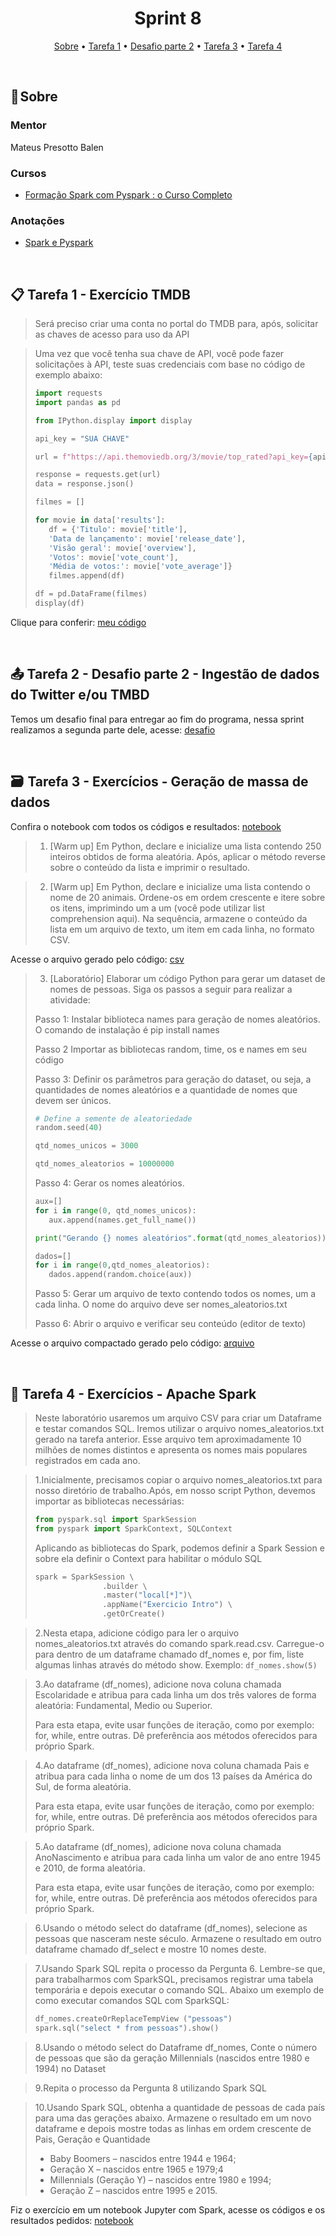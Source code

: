 <h1 align="center"> Sprint 8</h1>

<p align="center">
 <a href="#sobre">Sobre</a> •
 <a href="#tarefa1">Tarefa 1</a> •
 <a href="#desafio">Desafio parte 2</a> •
 <a href="#tarefa3">Tarefa 3</a> •
 <a href="#tarefa4">Tarefa 4</a>
</p>

<br> 

<a id="sobre"></a>
## 📎 Sobre

### Mentor

Mateus Presotto Balen

### Cursos
- [Formação Spark com Pyspark : o Curso Completo](https://www.udemy.com/course/spark-curso-completo/?utm_source=adwords-intl&utm_medium=udemyads&utm_campaign=LongTail_new_la.PT_cc.BR&utm_content=deal4584&utm_term=_._ag_118044111562_._kw__._ad_491671393399_._de_c_._dm__._pl__._ti_dsa-1131315795548_._li_9047798_._pd__._&gclid=CjwKCAjw9J2iBhBPEiwAErwpeZ-3bys18AOcblMFlQx3eJjdpBRz-8hp3mNwFIBs8nod1muxs1X40RoC96QQAvD_BwE)


### Anotações
- [Spark e Pyspark](https://lowly-pear-52e.notion.site/Spark-e-PySpark-b238560dafbb45768d177de12359854a)

<br>

<a id="tarefa1"></a>
## 📋 Tarefa 1 - Exercício TMDB

>Será preciso criar uma conta no portal do TMDB para, após, solicitar as chaves de acesso para uso da API

> Uma vez que você tenha sua chave de API, você pode fazer solicitações à API, teste suas credenciais com base no código de exemplo abaixo:
>```Python
>import requests
>import pandas as pd
>
>from IPython.display import display
>
>api_key = "SUA CHAVE"
>
>url = f"https://api.themoviedb.org/3/movie/top_rated?api_key={api_key}&language=pt-BR"
>
>response = requests.get(url)
>data = response.json()
>
>filmes = []
>
>for movie in data['results']:
>    df = {'Titulo': movie['title'],
>    'Data de lançamento': movie['release_date'],
>    'Visão geral': movie['overview'],
>    'Votos': movie['vote_count'],
>    'Média de votos:': movie['vote_average']}
>    filmes.append(df)
>
>df = pd.DataFrame(filmes)
>display(df)
> ```

Clique para conferir: [meu código](/sprint8/tarefa1/tbmd-teste.py)

<br>

<a id="desafio"></a>
## 📤 Tarefa 2 - Desafio parte 2 - Ingestão de dados do Twitter e/ou TMBD

Temos um desafio final para entregar ao fim do programa, nessa sprint realizamos a segunda parte dele, acesse: [desafio](/desafio/)

<br>

<a id="tarefa3"></a>
## 🗃️  Tarefa 3 - Exercícios - Geração de massa de dados

Confira o notebook com todos os códigos e resultados: [notebook](/sprint8/tarefa3/gera-dados.ipynb)

>1. [Warm up]  Em Python, declare e inicialize uma lista contendo 250 inteiros obtidos de forma aleatória. Após, aplicar o método reverse sobre o conteúdo da lista e imprimir o resultado.

>2. [Warm up] Em Python, declare e inicialize uma lista contendo o nome de 20 animais. Ordene-os em ordem crescente e itere sobre os itens, imprimindo um a um (você pode utilizar list comprehension aqui).  Na sequência, armazene o conteúdo da lista em um arquivo de texto, um item em cada linha, no formato CSV.

Acesse o arquivo gerado pelo código: [csv](/sprint8/tarefa3/animais.csv)

>3. [Laboratório] Elaborar um código Python para gerar um dataset de nomes de pessoas. Siga os passos a seguir para realizar a atividade:
>
>Passo 1:  Instalar biblioteca names para geração de nomes aleatórios. O comando de instalação é pip install names
>
>Passo 2 Importar as bibliotecas random, time, os e names em seu código
>
>Passo 3: Definir os parâmetros para geração do dataset, ou seja, a quantidades de nomes aleatórios e a quantidade de nomes que devem ser únicos.
>``` Python
># Define a semente de aleatoriedade
>random.seed(40)
>
>qtd_nomes_unicos = 3000
>
>qtd_nomes_aleatorios = 10000000
>```
>
>Passo 4: Gerar os nomes aleatórios.
>``` Python
>aux=[]
>for i in range(0, qtd_nomes_unicos):
>    aux.append(names.get_full_name())
>
>print("Gerando {} nomes aleatórios".format(qtd_nomes_aleatorios))
>
>dados=[]
>for i in range(0,qtd_nomes_aleatorios):
>    dados.append(random.choice(aux))
>```
>
>Passo 5: Gerar um arquivo de texto contendo todos os nomes, um a cada linha. O nome do arquivo deve ser nomes_aleatorios.txt
>
>Passo 6: Abrir o arquivo e verificar seu conteúdo (editor de texto)

Acesse o arquivo compactado gerado pelo código: [arquivo](/sprint8/tarefa3/nomes_aleatorios.rar)

<br>

<a id="tarefa4"></a>
## 🧮 Tarefa 4 - Exercícios - Apache Spark

>Neste laboratório usaremos um arquivo CSV para criar um Dataframe e testar comandos SQL. Iremos utilizar o arquivo nomes_aleatorios.txt gerado na tarefa anterior. Esse arquivo tem aproximadamente 10 milhões de nomes distintos e apresenta os nomes mais populares registrados em cada ano.

>1.Inicialmente, precisamos copiar o arquivo nomes_aleatorios.txt para nosso diretório de trabalho.Após, em nosso script Python, devemos importar as bibliotecas necessárias:
>``` Python
>from pyspark.sql import SparkSession
>from pyspark import SparkContext, SQLContext
>```
>Aplicando as bibliotecas do Spark, podemos definir a Spark Session e sobre ela definir o Context para habilitar o módulo SQL
>```Python
>spark = SparkSession \
>                .builder \
>                .master("local[*]")\
>                .appName("Exercicio Intro") \
>                .getOrCreate()
>```

>2.Nesta etapa, adicione código para ler o arquivo nomes_aleatorios.txt através do comando spark.read.csv. Carregue-o para dentro de um dataframe chamado df_nomes e, por fim, liste algumas linhas através do método show. Exemplo: ```df_nomes.show(5)```

>3.Ao dataframe (df_nomes), adicione nova coluna chamada Escolaridade e atribua para cada linha um dos três valores de forma aleatória: Fundamental, Medio ou Superior.
>
>Para esta etapa, evite usar funções de iteração, como por exemplo: for, while, entre outras. Dê preferência aos métodos oferecidos para próprio Spark.

>4.Ao dataframe (df_nomes), adicione nova coluna chamada Pais e atribua para cada linha o nome de um dos 13 países da América do Sul, de forma aleatória.
>
>Para esta etapa, evite usar funções de iteração, como por exemplo: for, while, entre outras. Dê preferência aos métodos oferecidos para próprio Spark.

>5.Ao dataframe (df_nomes), adicione nova coluna chamada AnoNascimento e atribua para cada linha um valor de ano entre 1945 e 2010, de forma aleatória. 
>
>Para esta etapa, evite usar funções de iteração, como por exemplo: for, while, entre outras. Dê preferência aos métodos oferecidos para próprio Spark.

>6.Usando o método select do dataframe (df_nomes), selecione as pessoas que nasceram neste século. Armazene o resultado em outro dataframe chamado df_select e mostre 10 nomes deste.

>7.Usando Spark SQL repita o processo da Pergunta 6. Lembre-se que, para trabalharmos com SparkSQL, precisamos registrar uma tabela temporária e depois executar o comando SQL. Abaixo um exemplo de como executar comandos SQL com SparkSQL:
>``` Python
>df_nomes.createOrReplaceTempView ("pessoas")
>spark.sql("select * from pessoas").show()
>```

>8.Usando o método select do Dataframe df_nomes, Conte o número de pessoas que são da geração Millennials (nascidos entre 1980 e 1994) no Dataset

>9.Repita o processo da Pergunta 8 utilizando Spark SQL

>10.Usando Spark SQL, obtenha a quantidade de pessoas de cada país para uma das gerações abaixo. Armazene o resultado em um novo dataframe e depois mostre todas as linhas em ordem crescente de Pais, Geração e Quantidade
>- Baby Boomers – nascidos entre 1944 e 1964;
>- Geração X – nascidos entre 1965 e 1979;4
>- Millennials (Geração Y) – nascidos entre 1980 e 1994;
>- Geração Z – nascidos entre 1995 e 2015.

Fiz o exercício em um notebook Jupyter com Spark, acesse os códigos e os resultados pedidos: [notebook](/sprint8/tarefa4/spark.ipynb)
